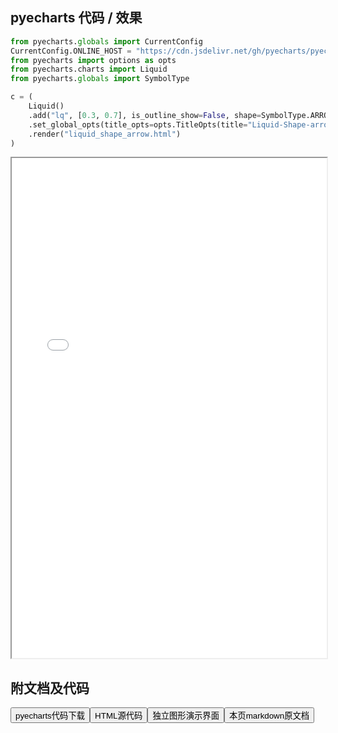 
## pyecharts 代码 / 效果

```python
from pyecharts.globals import CurrentConfig
CurrentConfig.ONLINE_HOST = "https://cdn.jsdelivr.net/gh/pyecharts/pyecharts-assets@latest/assets/"
from pyecharts import options as opts
from pyecharts.charts import Liquid
from pyecharts.globals import SymbolType

c = (
    Liquid()
    .add("lq", [0.3, 0.7], is_outline_show=False, shape=SymbolType.ARROW)
    .set_global_opts(title_opts=opts.TitleOpts(title="Liquid-Shape-arrow"))
    .render("liquid_shape_arrow.html")
)

```

<iframe width="100%" height="800px" src="/pyecharts/Liquid/liquid_shape_arrow.html"></iframe>

## 附文档及代码

<a href="https://cdn.jsdelivr.net/gh/wfy-belief/python/docs/pyecharts/Liquid/liquid_shape_arrow.py"><button class="mybutton">pyecharts代码下载</button></a><a href="https://cdn.jsdelivr.net/gh/wfy-belief/python/docs/pyecharts/Liquid/liquid_shape_arrow.html"><button class="mybutton">HTML源代码</button></a><a href="https://python.wfyblog.cn/pyecharts/Liquid/liquid_shape_arrow.html"><button class="mybutton">独立图形演示界面</button></a><a href="https://cdn.jsdelivr.net/gh/wfy-belief/python/docs/pyecharts/Liquid/liquid_shape_arrow.md"><button class="mybutton">本页markdown原文档</button></a>
